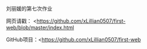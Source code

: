 刘丽媛的第七次作业

网页请戳： <https://github.com/xLillian0507/first-web/blob/master/index.html

GitHub项目：<https://github.com/xLillian0507/first-web